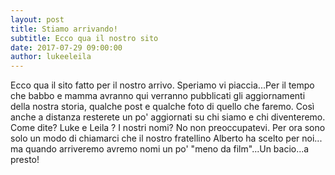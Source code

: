 ```yaml
---
layout: post
title: Stiamo arrivando!
subtitle: Ecco qua il nostro sito
date: 2017-07-29 09:00:00
author: lukeeleila
---
```

Ecco qua il sito fatto per il nostro arrivo. Speriamo vi piaccia...Per il tempo che babbo e mamma avranno qui verranno pubblicati gli aggiornamenti della nostra storia, qualche post e qualche foto di quello che faremo. Così anche a distanza resterete un po' aggiornati su chi siamo e chi diventeremo. Come dite? Luke e Leila ? I nostri nomi? No non preoccupatevi. Per ora sono solo un modo di chiamarci che il nostro fratellino Alberto ha scelto per noi... ma quando arriveremo avremo nomi un po' "meno da film"...Un bacio...a presto!